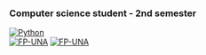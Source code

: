 ### Computer science student - 2nd semester
[![Python](https://img.shields.io/badge/Python-3776AB?style=for-the-badge&logo=Python&logoColor=blue&labelColor=101010)]()
</br>
[![FP-UNA](https://img.shields.io/badge/FP_UNA-338BD1)]()
[![FP-UNA](https://https://www.pol.una.py/archivos/institucional/identidad/fpuna_logo_institucional.svg?label=FP_UNA&style=social)](https://www.pol.una.py)

<!--
**ManuelCabral98/ManuelCabral98** is a ✨ _special_ ✨ repository because its `README.md` (this file) appears on your GitHub profile.

Here are some ideas to get you started:

- 🔭 I’m currently working on ...
- 🌱 I’m currently learning ...
- 👯 I’m looking to collaborate on ...
- 🤔 I’m looking for help with ...
- 💬 Ask me about ...
- 📫 How to reach me: ...
- 😄 Pronouns: ...
- ⚡ Fun fact: ...
-->
